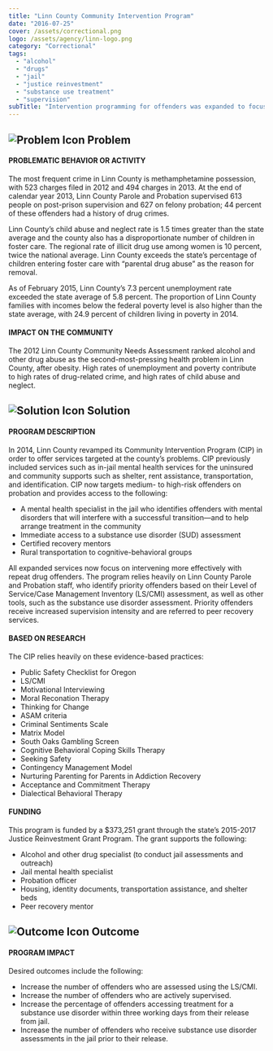 ```yaml
---
title: "Linn County Community Intervention Program"
date: "2016-07-25"
cover: /assets/correctional.png
logo: /assets/agency/linn-logo.png
category: "Correctional"
tags:
  - "alcohol"
  - "drugs"
  - "jail"
  - "justice reinvestment"
  - "substance use treatment"
  - "supervision"
subTitle: "Intervention programming for offenders was expanded to focus on intervening more effectively with repeat drug offenders through treatment and support services."
---
```


## ![Problem Icon](https://github.com/google/material-design-icons/raw/master/alert/1x_web/ic_error_outline_black_48dp.png "Problem") Problem

#### PROBLEMATIC BEHAVIOR OR ACTIVITY

The most frequent crime in Linn County is methamphetamine possession, with 523 charges filed in 2012 and 494 charges in 2013. At the end of calendar year 2013, Linn County Parole and Probation supervised 613 people on post-prison supervision and 627 on felony probation; 44 percent of these offenders had a history of drug crimes.

Linn County’s child abuse and neglect rate is 1.5 times greater than the state average and the county also has a disproportionate number of children in foster care. The regional rate of illicit drug use among women is 10 percent, twice the national average. Linn County exceeds the state’s percentage of children entering foster care with “parental drug abuse” as the reason for removal.

As of February 2015, Linn County’s 7.3 percent unemployment rate exceeded the state average of 5.8 percent. The proportion of Linn County families with incomes below the federal poverty level is also higher than the state average, with 24.9 percent of children living in poverty in 2014.

#### IMPACT ON THE COMMUNITY

The 2012 Linn County Community Needs Assessment ranked alcohol and other drug abuse as the second-most-pressing health problem in Linn County, after obesity. High rates of unemployment and poverty contribute to high rates of drug-related crime, and high rates of child abuse and neglect.

## ![Solution Icon](https://github.com/google/material-design-icons/raw/master/action/1x_web/ic_lightbulb_outline_black_48dp.png "Solution") Solution

#### PROGRAM DESCRIPTION

In 2014, Linn County revamped its Community Intervention Program (CIP) in order to offer services targeted at the county’s problems. CIP previously included services such as in-jail mental health services for the uninsured and community supports such as shelter, rent assistance, transportation, and identification. CIP now targets medium- to high-risk offenders on probation and provides access to the following:

* A mental health specialist in the jail who identifies offenders with mental disorders that will interfere with a successful transition—and to help arrange treatment in the community
* Immediate access to a substance use disorder (SUD) assessment
* Certified recovery mentors
* Rural transportation to cognitive-behavioral groups

All expanded services now focus on intervening more effectively with repeat drug offenders. The program relies heavily on Linn County Parole and Probation staff, who identify priority offenders based on their Level of Service/Case Management Inventory (LS/CMI) assessment, as well as other tools, such as the substance use disorder assessment. Priority offenders receive increased supervision intensity and are referred to peer recovery services.

#### BASED ON RESEARCH

The CIP relies heavily on these evidence-based practices:

* Public Safety Checklist for Oregon
* LS/CMI
* Motivational Interviewing
* Moral Reconation Therapy
* Thinking for Change
* ASAM criteria
* Criminal Sentiments Scale
* Matrix Model
* South Oaks Gambling Screen
* Cognitive Behavioral Coping Skills Therapy
*  Seeking Safety
* Contingency Management Model
* Nurturing Parenting for Parents in Addiction Recovery
* Acceptance and Commitment Therapy
*  Dialectical Behavioral Therapy

#### FUNDING

This program is funded by a $373,251 grant through the state’s 2015-2017 Justice Reinvestment Grant Program. The grant supports the following:

* Alcohol and other drug specialist (to conduct jail assessments and outreach)
* Jail mental health specialist
* Probation officer
* Housing, identity documents, transportation assistance, and shelter beds
* Peer recovery mentor

## ![Outcome Icon](https://github.com/google/material-design-icons/raw/master/action/1x_web/ic_view_list_black_48dp.png "Outcome") Outcome

#### PROGRAM IMPACT

Desired outcomes include the following:

* Increase the number of offenders who are assessed using the LS/CMI.
* Increase the number of offenders who are actively supervised.
* Increase the percentage of offenders accessing treatment for a substance use disorder within three working days from their release from jail.
* Increase the number of offenders who receive substance use disorder assessments in the jail prior to their release.

